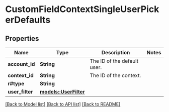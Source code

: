 # CustomFieldContextSingleUserPickerDefaults

## Properties

Name | Type | Description | Notes
------------ | ------------- | ------------- | -------------
**account_id** | **String** | The ID of the default user. | 
**context_id** | **String** | The ID of the context. | 
**r#type** | **String** |  | 
**user_filter** | [**models::UserFilter**](UserFilter.md) |  | 

[[Back to Model list]](../README.md#documentation-for-models) [[Back to API list]](../README.md#documentation-for-api-endpoints) [[Back to README]](../README.md)


